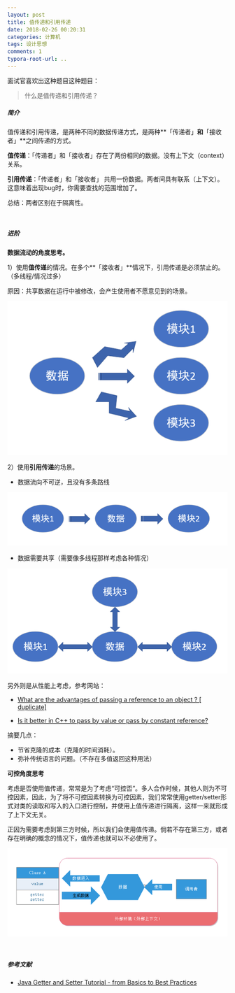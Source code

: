 ```yaml
---
layout: post
title: 值传递和引用传递
date: 2018-02-26 00:20:31
categories: 计算机
tags: 设计思想 
comments: 1﻿
typora-root-url: ..
---
```




面试官喜欢出这种题目这种题目：

> 什么是值传递和引用传递？



##### 简介

值传递和引用传递，是两种不同的数据传递方式，是两种**「传递者」**和**「接收者」**之间传递的方式。

**值传递**：「传递者」和「接收者」存在了两份相同的数据。没有上下文（context）关系。

**引用传递**：「传递者」和「接收者」 共用一份数据。两者间具有联系（上下文）。这意味着出现bug时，你需要查找的范围增加了。

总结：两者区别在于隔离性。

<br>

##### 进阶

**数据流动的角度思考。**

1）使用**值传递**的情况。在多个**「接收者」**情况下，引用传递是必须禁止的。（多线程/情况过多）

原因：共享数据在运行中被修改，会产生使用者不愿意见到的场景。

 ![1539244826781](/assets/blog_res/1539244620080.png)

2）使用**引用传递**的场景。

- 数据流向不可逆，且没有多条路线

![1539246351915](/assets/blog_res/1539246351915.png)

- 数据需要共享（需要像多线程那样考虑各种情况）

![1539246526198](/assets/blog_res/1539246526198.png)



另外则是从性能上考虑，参考网站：

- [What are the advantages of passing a reference to an object ? \[ duplicate\] ](https://stackoverflow.com/questions/32298142/what-are-the-advantages-of-passing-a-reference-to-an-object)

- [Is it better in C++ to pass by value or pass by constant reference?](https://stackoverflow.com/questions/270408/is-it-better-in-c-to-pass-by-value-or-pass-by-constant-reference)

摘要几点：

- 节省克隆的成本（克隆的时间消耗）。
- 弥补传统语言的问题。（不存在多值返回这种用法）



**可控角度思考**

考虑是否使用值传递，常常是为了考虑“可控否”。多人合作时候，其他人则为不可控因素，因此，为了将不可控因素转换为可控因素，我们常常使用getter/setter形式对类的读取和写入的入口进行控制，并使用上值传递进行隔离，这样一来就形成了上下文无关。

正因为需要考虑到第三方时候，所以我们会使用值传递。倘若不存在第三方，或者存在明确的概念的情况下，值传递也就可以不必使用了。

![不可控的情况](/assets/blog_res/1539249848851.png)



<br>

##### 参考文献

- [Java Getter and Setter Tutorial - from Basics to Best Practices](http://www.codejava.net/coding/java-getter-and-setter-tutorial-from-basics-to-best-practices)